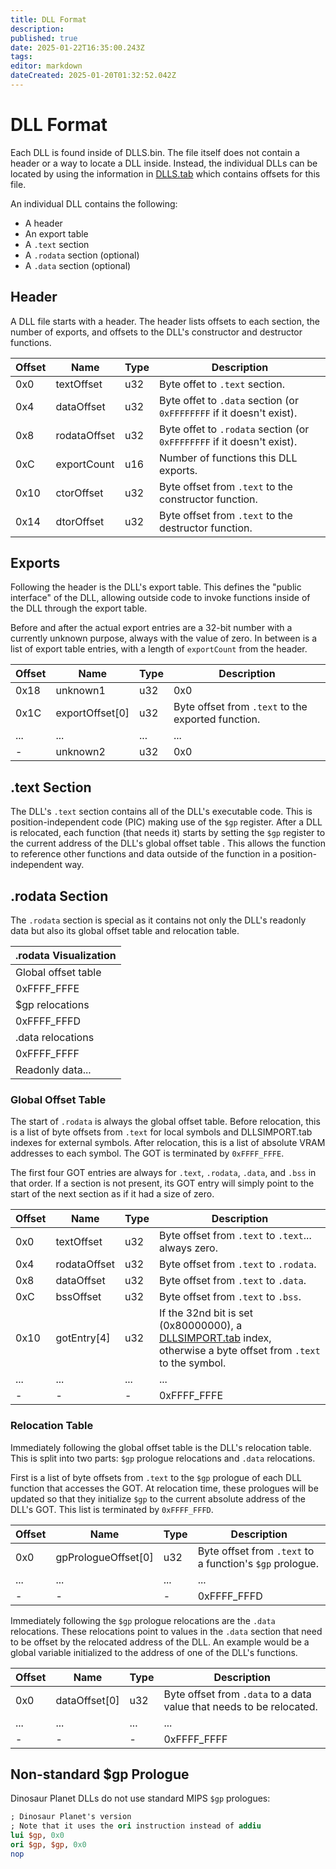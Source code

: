 ```yaml
---
title: DLL Format
description: 
published: true
date: 2025-01-22T16:35:00.243Z
tags: 
editor: markdown
dateCreated: 2025-01-20T01:32:52.042Z
---
```


# DLL Format
Each DLL is found inside of DLLS.bin. The file itself does not contain a header or a way to locate a DLL inside. Instead, the individual DLLs can be located by using the information in [DLLS.tab](/projects/nintendo-64/dinosaur-planet/dll-system/dlls-tab) which contains offsets for this file.

An individual DLL contains the following:

- A header
- An export table
- A `.text` section
- A `.rodata` section (optional)
- A `.data` section (optional)

## Header
A DLL file starts with a header. The header lists offsets to each section, the number of exports, and offsets to the DLL's constructor and destructor functions.

| Offset | Name | Type | Description |
|--------|------|------|-------------|
| 0x0 | textOffset | u32 | Byte offet to `.text` section. |
| 0x4 | dataOffset | u32 | Byte offet to `.data` section (or `0xFFFFFFFF` if it doesn't exist). |
| 0x8 | rodataOffset | u32 | Byte offet to `.rodata` section (or `0xFFFFFFFF` if it doesn't exist). |
| 0xC | exportCount | u16 | Number of functions this DLL exports. |
| 0x10 | ctorOffset | u32 | Byte offset from `.text` to the constructor function. |
| 0x14 | dtorOffset | u32 | Byte offset from `.text` to the destructor function. |

## Exports
Following the header is the DLL's export table. This defines the "public interface" of the DLL, allowing outside code to invoke functions inside of the DLL through the export table.

Before and after the actual export entries are a 32-bit number with a currently unknown purpose, always with the value of zero. In between is a list of export table entries, with a length of `exportCount` from the header.

| Offset | Name | Type | Description |
|--------|------|------|-------------|
| 0x18 | unknown1 | u32 | 0x0 |
| 0x1C | exportOffset[0] | u32 | Byte offset from `.text` to the exported function. |
| ... | ... | ... | ... |
| - | unknown2 | u32 | 0x0 |

## .text Section
The DLL's `.text` section contains all of the DLL's executable code. This is position-independent code (PIC) making use of the `$gp` register. After a DLL is relocated, each function (that needs it) starts by setting the `$gp` register to the current address of the DLL's global offset table . This allows the function to reference other functions and data outside of the function in a position-independent way.

## .rodata Section
The `.rodata` section is special as it contains not only the DLL's readonly data but also its global offset table and relocation table.

| .rodata Visualization |
|-|
| Global offset table |
| 0xFFFF_FFFE |
| $gp relocations |
| 0xFFFF_FFFD |
| .data relocations |
| 0xFFFF_FFFF |
| Readonly data... |

### Global Offset Table
The start of `.rodata` is always the global offset table. Before relocation, this is a list of byte offsets from `.text` for local symbols and DLLSIMPORT.tab indexes for external symbols. After relocation, this is a list of absolute VRAM addresses to each symbol. The GOT is terminated by `0xFFFF_FFFE`.

The first four GOT entries are always for `.text`, `.rodata`, `.data`, and `.bss` in that order. If a section is not present, its GOT entry will simply point to the start of the next section as if it had a size of zero.

| Offset | Name | Type | Description |
|--------|------|------|-------------|
| 0x0 | textOffset | u32 | Byte offset from `.text` to `.text`... always zero. |
| 0x4 | rodataOffset | u32 | Byte offset from `.text` to `.rodata`. |
| 0x8 | dataOffset | u32 | Byte offset from `.text` to `.data`. |
| 0xC | bssOffset | u32 | Byte offset from `.text` to `.bss`. |
| 0x10 | gotEntry[4] | u32 | If the 32nd bit is set (0x80000000), a [DLLSIMPORT.tab](/projects/nintendo-64/dinosaur-planet/dll-system/dlls-import-tab) index, otherwise a byte offset from `.text` to the symbol.
| ... | ... | ... | ... |
| - | - | - | 0xFFFF_FFFE |

### Relocation Table
Immediately following the global offset table is the DLL's relocation table. This is split into two parts: `$gp` prologue relocations and `.data` relocations.

First is a list of byte offsets from `.text` to the `$gp` prologue of each DLL function that accesses the GOT. At relocation time, these prologues will be updated so that they initialize `$gp` to the current absolute address of the DLL's GOT. This list is terminated by `0xFFFF_FFFD`.

| Offset | Name | Type | Description |
|--------|------|------|-------------|
| 0x0 | gpPrologueOffset[0] | u32 | Byte offset from `.text` to a function's `$gp` prologue. |
| ... | ... | ... | ... |
| - | - | - | 0xFFFF_FFFD |

Immediately following the `$gp` prologue relocations are the `.data` relocations. These relocations point to values in the `.data` section that need to be offset by the relocated address of the DLL. An example would be a global variable initialized to the address of one of the DLL's functions.

| Offset | Name | Type | Description |
|--------|------|------|-------------|
| 0x0 | dataOffset[0] | u32 | Byte offset from `.data` to a data value that needs to be relocated. |
| ... | ... | ... | ... |
| - | - | - | 0xFFFF_FFFF |

## Non-standard $gp Prologue
Dinosaur Planet DLLs do not use standard MIPS `$gp` prologues:
```mips
; Dinosaur Planet's version
; Note that it uses the ori instruction instead of addiu
lui $gp, 0x0
ori $gp, $gp, 0x0
nop
```
